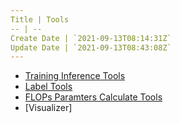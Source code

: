 ```yaml
---
Title | Tools
-- | --
Create Date | `2021-09-13T08:14:31Z`
Update Date | `2021-09-13T08:43:08Z`
---
```

- [Training Inference Tools](/Training_Inference_Tools) 
- [Label Tools](Data_Label_Tools)
- [FLOPs Paramters Calculate Tools](/FLOPs_Parameters_Calculate_Tools)
- [Visualizer]
